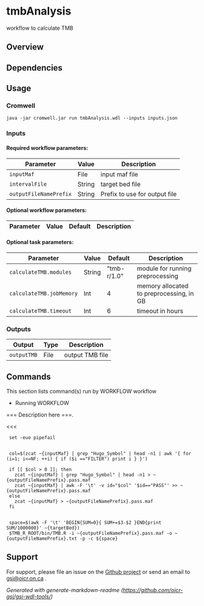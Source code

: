 # tmbAnalysis

workflow to calculate TMB

## Overview

## Dependencies



## Usage

### Cromwell
```
java -jar cromwell.jar run tmbAnalysis.wdl --inputs inputs.json
```

### Inputs

#### Required workflow parameters:
Parameter|Value|Description
---|---|---
`inputMaf`|File|input maf file
`intervalFile`|String|target bed file
`outputFileNamePrefix`|String|Prefix to use for output file


#### Optional workflow parameters:
Parameter|Value|Default|Description
---|---|---|---


#### Optional task parameters:
Parameter|Value|Default|Description
---|---|---|---
`calculateTMB.modules`|String|"tmb-r/1.0"|module for running preprocessing
`calculateTMB.jobMemory`|Int|4|memory allocated to preprocessing, in GB
`calculateTMB.timeout`|Int|6|timeout in hours


### Outputs

Output | Type | Description
---|---|---
`outputTMB`|File|output TMB file


## Commands
 This section lists command(s) run by WORKFLOW workflow
 
 * Running WORKFLOW
 
 === Description here ===.
 
 <<<
 
     set -euo pipefail
 
 
     col=$(zcat ~{inputMaf} | grep "Hugo_Symbol" | head -n1 | awk '{ for (i=1; i<=NF; ++i) { if ($i =="FILTER") print i } }')
     
     if [[ $col > 0 ]]; then
       zcat ~{inputMaf} | grep "Hugo_Symbol" | head -n1 > ~{outputFileNamePrefix}.pass.maf
       zcat ~{inputMaf} | awk -F '\t' -v id="$col" '$id=="PASS"' >> ~{outputFileNamePrefix}.pass.maf
     else
       zcat ~{inputMaf} > ~{outputFileNamePrefix}.pass.maf
     fi
 
 
     space=$(awk -F '\t' 'BEGIN{SUM=0}{ SUM+=$3-$2 }END{print SUM/1000000}' ~{targetBed})
     $TMB_R_ROOT/bin/TMB.R -i ~{outputFileNamePrefix}.pass.maf -o ~{outputFileNamePrefix}.txt -p -c ${space}
 
   >>>
 ## Support

For support, please file an issue on the [Github project](https://github.com/oicr-gsi) or send an email to gsi@oicr.on.ca .

_Generated with generate-markdown-readme (https://github.com/oicr-gsi/gsi-wdl-tools/)_

